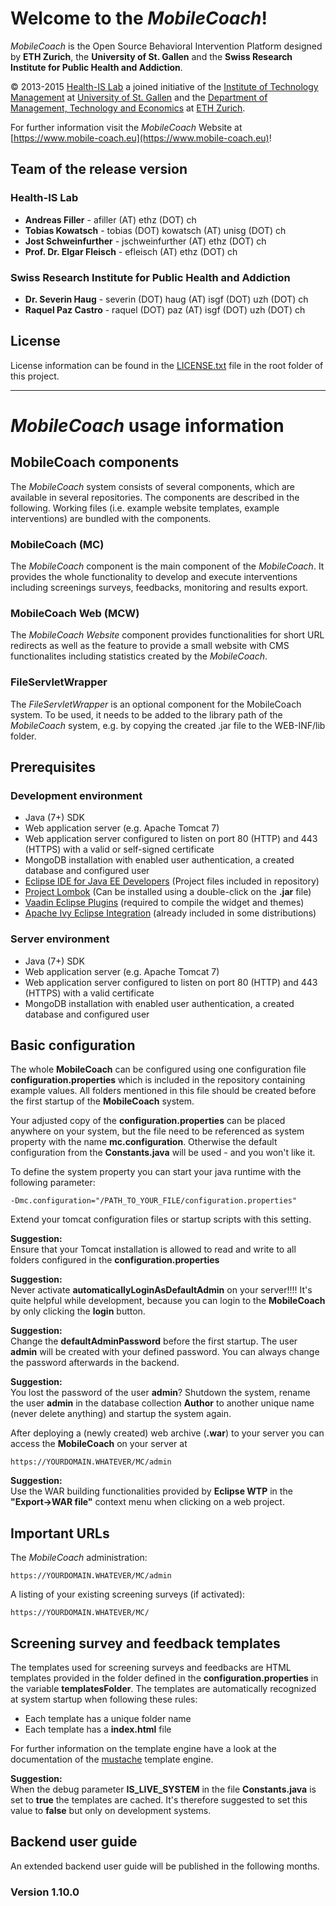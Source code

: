 # Welcome to the *MobileCoach*!

*MobileCoach* is the Open Source Behavioral Intervention Platform designed by **ETH Zurich**, the **University of St. Gallen** and the **Swiss Research Institute for Public Health and Addiction**.

© 2013-2015 [Health-IS Lab](http://www.health-is.ch) a joined initiative of the [Institute of Technology Management](http://www.item.unisg.ch) at [University of St. Gallen](http://www.unisg.ch) and the [Department of Management, Technology and Economics](http://mtec.ethz.ch) at [ETH Zurich](http://www.ethz.ch).   

For further information visit the *MobileCoach* Website at [https://www.mobile-coach.eu](https://www.mobile-coach.eu)!

## Team of the release version

### Health-IS Lab

* **Andreas Filler** - afiller (AT) ethz (DOT) ch
* **Tobias Kowatsch** - tobias (DOT) kowatsch (AT) unisg (DOT) ch
* **Jost Schweinfurther** - jschweinfurther (AT) ethz (DOT) ch
* **Prof. Dr. Elgar Fleisch** - efleisch (AT) ethz (DOT) ch

### Swiss Research Institute for Public Health and Addiction

* **Dr. Severin Haug** - severin (DOT) haug (AT) isgf (DOT) uzh (DOT) ch
* **Raquel Paz Castro** - raquel (DOT) paz (AT) isgf (DOT) uzh (DOT) ch

## License

License information can be found in the [LICENSE.txt](LICENSE.txt) file in the root folder of this project.

---

# *MobileCoach* usage information

## MobileCoach components

The *MobileCoach* system consists of several components, which are available in several repositories. The components are described in the following. Working files (i.e. example website templates, example interventions) are bundled with the components.

### MobileCoach (MC)

The *MobileCoach* component is the main component of the *MobileCoach*. It provides the whole functionality to develop and execute interventions including screenings surveys, feedbacks, monitoring and results export.

### MobileCoach Web (MCW)

The *MobileCoach Website* component provides functionalities for short URL redirects as well as the feature to provide a small website with CMS functionalites including statistics created by the *MobileCoach*.

### FileServletWrapper

The *FileServletWrapper* is an optional component for the MobileCoach system. To be used, it needs to be added to the library path of the *MobileCoach* system, e.g. by copying the created .jar file to the WEB-INF/lib folder.

## Prerequisites

### Development environment

* Java (7+) SDK 
* Web application server (e.g. Apache Tomcat 7)
* Web application server configured to listen on port 80 (HTTP) and 443 (HTTPS) with a valid or self-signed certificate
* MongoDB installation with enabled user authentication, a created database and configured user
* [Eclipse IDE for Java EE Developers](https://eclipse.org/downloads/packages/eclipse-ide-java-ee-developers/keplersr2) (Project files included in repository)
* [Project Lombok](http://projectlombok.org) (Can be installed using a double-click on the **.jar** file)
* [Vaadin Eclipse Plugins](http://vaadin.com/eclipse) (required to compile the widget and themes)
* [Apache Ivy Eclipse Integration](http://ant.apache.org/ivy/ivyde/) (already included in some distributions)

### Server environment

* Java (7+) SDK 
* Web application server (e.g. Apache Tomcat 7)
* Web application server configured to listen on port 80 (HTTP) and 443 (HTTPS) with a valid certificate
* MongoDB installation with enabled user authentication, a created database and configured user

## Basic configuration

The whole **MobileCoach** can be configured using one configuration file **configuration.properties** which is included in the repository containing example values. All folders mentioned in this file should be created before the first startup of the **MobileCoach** system.

Your adjusted copy of the **configuration.properties** can be placed anywhere on your system, but the file need to be referenced as system property with the name **mc.configuration**. Otherwise the default configuration from the **Constants.java** will be used - and you won't like it.

To define the system property you can start your java runtime with the following parameter:
	
	-Dmc.configuration="/PATH_TO_YOUR_FILE/configuration.properties"

Extend your tomcat configuration files or startup scripts with this setting.

**Suggestion:**   
Ensure that your Tomcat installation is allowed to read and write to all folders configured in the **configuration.properties**

**Suggestion:**   
Never activate **automaticallyLoginAsDefaultAdmin** on your server!!!! It's quite helpful while development, because you can login to the **MobileCoach** by only clicking the **login** button.

**Suggestion:**   
Change the **defaultAdminPassword** before the first startup. The user **admin** will be created with your defined password. You can always change the password afterwards in the backend.

**Suggestion:**   
You lost the password of the user **admin**? Shutdown the system, rename the user **admin** in the database collection **Author** to another unique name (never delete anything) and startup the system again.

After deploying a (newly created) web archive (**.war**) to your server you can access the **MobileCoach** on your server at
	
	https://YOURDOMAIN.WHATEVER/MC/admin

**Suggestion:**   
Use the WAR building functionalities provided by **Eclipse WTP** in the **"Export->WAR file"** context menu when clicking on a web project.

## Important URLs

The *MobileCoach* administration:

	https://YOURDOMAIN.WHATEVER/MC/admin

A listing of your existing screening surveys (if activated):

	https://YOURDOMAIN.WHATEVER/MC/

## Screening survey and feedback templates

The templates used for screening surveys and feedbacks are HTML templates provided in the folder defined in the **configuration.properties** in the variable **templatesFolder**. The templates are automatically recognized at system startup when following these rules:

* Each template has a unique folder name
* Each template has a **index.html** file

For further information on the template engine have a look at the documentation of the [mustache](http://mustache.github.io/mustache.5.html) template engine.

**Suggestion:**   
When the debug parameter **IS_LIVE_SYSTEM** in the file **Constants.java** is set to **true** the templates are cached. It's therefore suggested to set this value to **false** but only on development systems.

## Backend user guide

An extended backend user guide will be published in the following months.

### Version 1.10.0

